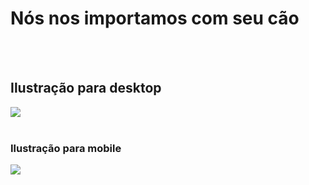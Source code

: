 <h1> Nós nos importamos com seu cão </h1>
<br>
<br>
<h2> Ilustração para desktop </h2>
<Img src="C:\Users\55799\Desktop\img desktop.png"/>
<br>
<br>
<h3> Ilustração para mobile </h3>
<img src="C:\Users\55799\Desktop\img mobile.png"/>
